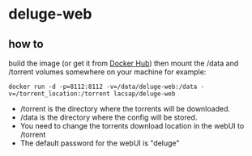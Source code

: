 # deluge-web

## how to
build the image (or get it from [Docker Hub](https://hub.docker.com/u/lacsap/)) then mount the /data and /torrent volumes somewhere on your machine for example:

``` docker run -d -p=8112:8112 -v=/data/deluge-web:/data -v=/torrent_location:/torrent lacsap/deluge-web ```

- /torrent is the directory where the torrents will be downloaded.
- /data is the directory where the config will be stored.
- You need to change the torrents download location in the webUI to /torrent
- The default password for the webUI is "deluge"
